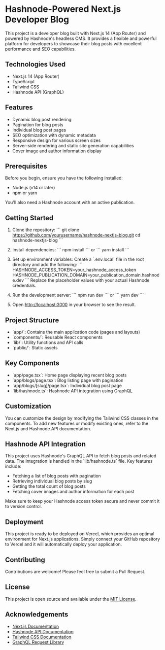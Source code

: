 # Hashnode-Powered Next.js Developer Blog

This project is a developer blog built with Next.js 14 (App Router) and powered by Hashnode's headless CMS. It provides a flexible and powerful platform for developers to showcase their blog posts with excellent performance and SEO capabilities.

## Technologies Used

- Next.js 14 (App Router)
- TypeScript
- Tailwind CSS
- Hashnode API (GraphQL)

## Features

- Dynamic blog post rendering
- Pagination for blog posts
- Individual blog post pages
- SEO optimization with dynamic metadata
- Responsive design for various screen sizes
- Server-side rendering and static site generation capabilities
- Cover image and author information display

## Prerequisites

Before you begin, ensure you have the following installed:

- Node.js (v14 or later)
- npm or yarn

You'll also need a Hashnode account with an active publication.

## Getting Started

1. Clone the repository:
   \`\`\`
   git clone https://github.com/yourusername/hashnode-nextjs-blog.git
   cd hashnode-nextjs-blog
   \`\`\`

2. Install dependencies:
   \`\`\`
   npm install
   \`\`\`
   or
   \`\`\`
   yarn install
   \`\`\`

3. Set up environment variables:
   Create a \`.env.local\` file in the root directory and add the following:
   \`\`\`
   HASHNODE_ACCESS_TOKEN=your_hashnode_access_token
   HASHNODE_PUBLICATION_DOMAIN=your_publication_domain.hashnode.dev
   \`\`\`
   Replace the placeholder values with your actual Hashnode credentials.

4. Run the development server:
   \`\`\`
   npm run dev
   \`\`\`
   or
   \`\`\`
   yarn dev
   \`\`\`

5. Open [http://localhost:3000](http://localhost:3000) in your browser to see the result.

## Project Structure

- \`app/\`: Contains the main application code (pages and layouts)
- \`components/\`: Reusable React components
- \`lib/\`: Utility functions and API calls
- \`public/\`: Static assets

## Key Components

- \`app/page.tsx\`: Home page displaying recent blog posts
- \`app/blogs/page.tsx\`: Blog listing page with pagination
- \`app/blogs/[slug]/page.tsx\`: Individual blog post page
- \`lib/hashnode.ts\`: Hashnode API integration using GraphQL

## Customization

You can customize the design by modifying the Tailwind CSS classes in the components. To add new features or modify existing ones, refer to the Next.js and Hashnode API documentation.

## Hashnode API Integration

This project uses Hashnode's GraphQL API to fetch blog posts and related data. The integration is handled in the \`lib/hashnode.ts\` file. Key features include:

- Fetching a list of blog posts with pagination
- Retrieving individual blog posts by slug
- Getting the total count of blog posts
- Fetching cover images and author information for each post

Make sure to keep your Hashnode access token secure and never commit it to version control.

## Deployment

This project is ready to be deployed on Vercel, which provides an optimal environment for Next.js applications. Simply connect your GitHub repository to Vercel and it will automatically deploy your application.

## Contributing

Contributions are welcome! Please feel free to submit a Pull Request.

## License

This project is open source and available under the [MIT License](LICENSE).

## Acknowledgements

- [Next.js Documentation](https://nextjs.org/docs)
- [Hashnode API Documentation](https://api.hashnode.com/)
- [Tailwind CSS Documentation](https://tailwindcss.com/docs)
- [GraphQL Request Library](https://github.com/prisma-labs/graphql-request)
